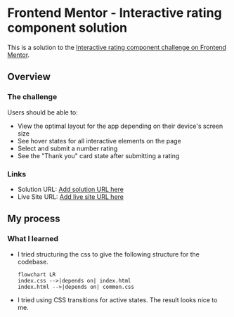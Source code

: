 # Frontend Mentor - Interactive rating component solution

This is a solution to the [Interactive rating component challenge on Frontend Mentor](https://www.frontendmentor.io/challenges/interactive-rating-component-koxpeBUmI).

## Overview

### The challenge

Users should be able to:

- View the optimal layout for the app depending on their device's screen size
- See hover states for all interactive elements on the page
- Select and submit a number rating
- See the "Thank you" card state after submitting a rating

### Links

- Solution URL: [Add solution URL here](https://your-solution-url.com)
- Live Site URL: [Add live site URL here](https://your-live-site-url.com)

## My process

### What I learned

- I tried structuring the css to give the following structure for the codebase.

  ```mermaid
  flowchart LR
  index.css -->|depends on| index.html
  index.html -->|depends on| common.css
  ```

- I tried using CSS transitions for active states.
  The result looks nice to me.
